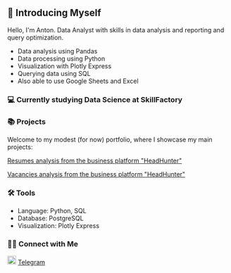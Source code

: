 ## 👋 Introducing Myself

Hello, I'm Anton. Data Analyst with skills in data analysis and reporting and query optimization.

- Data analysis using Pandas
- Data processing using Python
- Visualization with Plotly Express
- Querying data using SQL
- Also able to use Google Sheets and Excel

### 💻 Currently studying Data Science at SkillFactory

### 📚 Projects

Welcome to my modest (for now) portfolio, where I showcase my main projects:

[Resumes analysis from the business platform "HeadHunter"](https://github.com/ant0nysam/project1)

[Vacancies analysis from the business platform "HeadHunter"](https://github.com/ant0nysam/project2)

### 🛠️ Tools

- Language: Python, SQL
- Database: PostgreSQL
- Visualization: Plotly Express

### 👋🏻 Connect with Me

<img src="https://img.icons8.com/?size=100&id=63306&format=png&color=000000" alt="tglogo" width="20" height="20"> [Telegram](https://t.me/ant0nysam)
